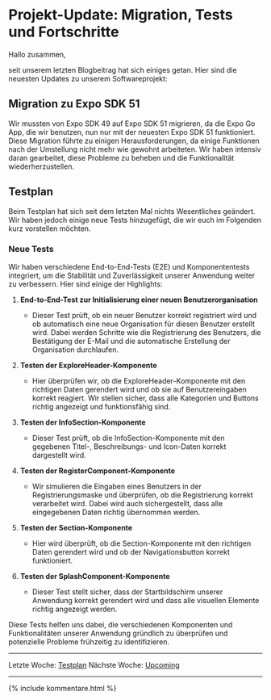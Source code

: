 # Projekt-Update: Migration, Tests und Fortschritte

Hallo zusammen,

seit unserem letzten Blogbeitrag hat sich einiges getan. Hier sind die neuesten Updates zu unserem Softwareprojekt:

## Migration zu Expo SDK 51

Wir mussten von Expo SDK 49 auf Expo SDK 51 migrieren, da die Expo Go App, die wir benutzen, nun nur mit der neuesten Expo SDK 51 funktioniert. Diese Migration führte zu einigen Herausforderungen, da einige Funktionen nach der Umstellung nicht mehr wie gewohnt arbeiteten. Wir haben intensiv daran gearbeitet, diese Probleme zu beheben und die Funktionalität wiederherzustellen.

## Testplan

Beim Testplan hat sich seit dem letzten Mal nichts Wesentliches geändert. Wir haben jedoch einige neue Tests hinzugefügt, die wir euch im Folgenden kurz vorstellen möchten.

### Neue Tests

Wir haben verschiedene End-to-End-Tests (E2E) und Komponententests integriert, um die Stabilität und Zuverlässigkeit unserer Anwendung weiter zu verbessern. Hier sind einige der Highlights:

1. **End-to-End-Test zur Initialisierung einer neuen Benutzerorganisation**
    - Dieser Test prüft, ob ein neuer Benutzer korrekt registriert wird und ob automatisch eine neue Organisation für diesen Benutzer erstellt wird. Dabei werden Schritte wie die Registrierung des Benutzers, die Bestätigung der E-Mail und die automatische Erstellung der Organisation durchlaufen.

2. **Testen der ExploreHeader-Komponente**
    - Hier überprüfen wir, ob die ExploreHeader-Komponente mit den richtigen Daten gerendert wird und ob sie auf Benutzereingaben korrekt reagiert. Wir stellen sicher, dass alle Kategorien und Buttons richtig angezeigt und funktionsfähig sind.

3. **Testen der InfoSection-Komponente**
    - Dieser Test prüft, ob die InfoSection-Komponente mit den gegebenen Titel-, Beschreibungs- und Icon-Daten korrekt dargestellt wird.

4. **Testen der RegisterComponent-Komponente**
    - Wir simulieren die Eingaben eines Benutzers in der Registrierungsmaske und überprüfen, ob die Registrierung korrekt verarbeitet wird. Dabei wird auch sichergestellt, dass alle eingegebenen Daten richtig übernommen werden.

5. **Testen der Section-Komponente**
    - Hier wird überprüft, ob die Section-Komponente mit den richtigen Daten gerendert wird und ob der Navigationsbutton korrekt funktioniert.

6. **Testen der SplashComponent-Komponente**
    - Dieser Test stellt sicher, dass der Startbildschirm unserer Anwendung korrekt gerendert wird und dass alle visuellen Elemente richtig angezeigt werden.

Diese Tests helfen uns dabei, die verschiedenen Komponenten und Funktionalitäten unserer Anwendung gründlich zu überprüfen und potenzielle Probleme frühzeitig zu identifizieren.

---  

Letzte Woche: [Testplan](14_Testplan.md)
Nächste Woche: [Upcoming]()  

---

{% include kommentare.html %}
